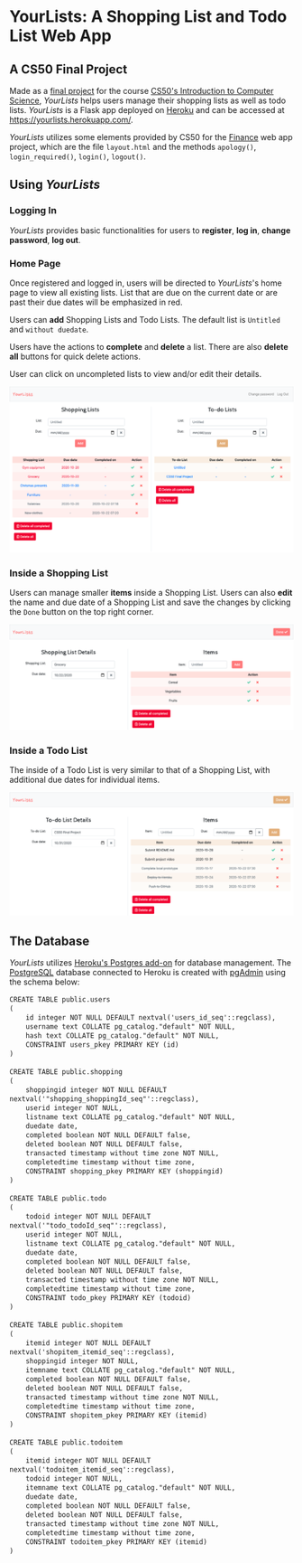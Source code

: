 # YourLists: A Shopping List and Todo List Web App

## A CS50 Final Project
Made as a [final project](https://cs50.harvard.edu/x/2020/project/) for the course [CS50's Introduction to Computer Science](https://www.edx.org/course/cs50s-introduction-to-computer-science), *YourLists* helps users manage their shopping lists as well as todo lists. *YourLists* is a Flask app deployed on [Heroku](https://www.heroku.com/) and can be accessed at https://yourlists.herokuapp.com/.

*YourLists* utilizes some elements provided by CS50 for the [Finance](https://cs50.harvard.edu/x/2020/tracks/web/finance/) web app project, which are the file `layout.html` and the methods `apology()`, `login_required()`, `login()`, `logout()`.

## Using *YourLists*
### Logging In
*YourLists* provides basic functionalities for users to  **register**, **log in**, **change password**, **log out**.

### Home Page
Once registered and logged in, users will be directed to *YourLists*'s home page to view all existing lists. List that are due on the current date or are past their due dates will be emphasized in red.

Users can **add** Shopping Lists and Todo Lists. The default list is `Untitled` and `without duedate`.

Users have the actions to **complete** and **delete** a list. There are also **delete all** buttons for quick delete actions.

User can click on uncompleted lists to view and/or edit their details.

![Image of homepage](screenshots/Homepage.png)

### Inside a Shopping List
Users can manage smaller **items** inside a Shopping List. Users can also **edit** the name and due date of a Shopping List and save the changes by clicking the `Done` button on the top right corner.

![Image of Shopping List Details](screenshots/EditShoppingList.png)

### Inside a Todo List
The inside of a Todo List is very similar to that of a Shopping List, with additional due dates for individual items.

![Image of Todo List Details](screenshots/EditTodoList.png)

## The Database
*YourLists* utilizes [Heroku's Postgres add-on](https://www.heroku.com/postgres) for database management. The [PostgreSQL](https://www.postgresql.org/) database connected to Heroku is created with [pgAdmin](https://www.pgadmin.org/) using the schema below:

```
CREATE TABLE public.users
(
    id integer NOT NULL DEFAULT nextval('users_id_seq'::regclass),
    username text COLLATE pg_catalog."default" NOT NULL,
    hash text COLLATE pg_catalog."default" NOT NULL,
    CONSTRAINT users_pkey PRIMARY KEY (id)
)

CREATE TABLE public.shopping
(
    shoppingid integer NOT NULL DEFAULT nextval('"shopping_shoppingId_seq"'::regclass),
    userid integer NOT NULL,
    listname text COLLATE pg_catalog."default" NOT NULL,
    duedate date,
    completed boolean NOT NULL DEFAULT false,
    deleted boolean NOT NULL DEFAULT false,
    transacted timestamp without time zone NOT NULL,
    completedtime timestamp without time zone,
    CONSTRAINT shopping_pkey PRIMARY KEY (shoppingid)
)

CREATE TABLE public.todo
(
    todoid integer NOT NULL DEFAULT nextval('"todo_todoId_seq"'::regclass),
    userid integer NOT NULL,
    listname text COLLATE pg_catalog."default" NOT NULL,
    duedate date,
    completed boolean NOT NULL DEFAULT false,
    deleted boolean NOT NULL DEFAULT false,
    transacted timestamp without time zone NOT NULL,
    completedtime timestamp without time zone,
    CONSTRAINT todo_pkey PRIMARY KEY (todoid)
)

CREATE TABLE public.shopitem
(
    itemid integer NOT NULL DEFAULT nextval('shopitem_itemid_seq'::regclass),
    shoppingid integer NOT NULL,
    itemname text COLLATE pg_catalog."default" NOT NULL,
    completed boolean NOT NULL DEFAULT false,
    deleted boolean NOT NULL DEFAULT false,
    transacted timestamp without time zone NOT NULL,
    completedtime timestamp without time zone,
    CONSTRAINT shopitem_pkey PRIMARY KEY (itemid)
)

CREATE TABLE public.todoitem
(
    itemid integer NOT NULL DEFAULT nextval('todoitem_itemid_seq'::regclass),
    todoid integer NOT NULL,
    itemname text COLLATE pg_catalog."default" NOT NULL,
    duedate date,
    completed boolean NOT NULL DEFAULT false,
    deleted boolean NOT NULL DEFAULT false,
    transacted timestamp without time zone NOT NULL,
    completedtime timestamp without time zone,
    CONSTRAINT todoitem_pkey PRIMARY KEY (itemid)
)
```